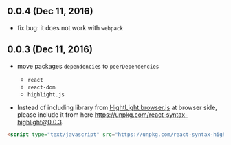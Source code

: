 ## 0.0.4 (Dec 11, 2016)

- fix bug: it does not work with `webpack`

## 0.0.3 (Dec 11, 2016)

- move packages `dependencies` to `peerDependencies`
	- `react`
	- `react-dom`
	- `highlight.js`

- Instead of including library from [HightLight.browser.js](https://cdn.rawgit.com/zlargon/react-highlight/master/example/HightLight.browser.js) at browser side, please include it from here https://unpkg.com/react-syntax-highlight@0.0.3.

```html
<script type="text/javascript" src="https://unpkg.com/react-syntax-highlight@0.0.3"></script>
```
